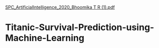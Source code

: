 [SPC_ArtificialIntelligence_2020_Bhoomika T R (1).pdf](https://github.com/Bhoomika1704/Titanic-Survival-Prediction-using-Machine-Learning/files/6987942/SPC_ArtificialIntelligence_2020_Bhoomika.T.R.1.pdf)
# Titanic-Survival-Prediction-using-Machine-Learning
